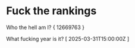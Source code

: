 # Fuck the rankings

Who the hell am I?
{ 12669763 }

What fucking year is it?
[ 2025-03-31T15:00:00Z ]
